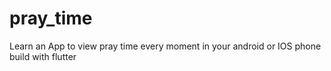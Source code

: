 # pray_time
Learn an App to view pray time every moment in your android or IOS phone build with flutter
